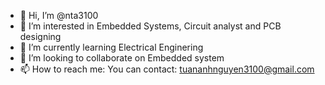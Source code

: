 - 👋 Hi, I’m @nta3100
- 👀 I’m interested in Embedded Systems, Circuit analyst and PCB designing
- 🌱 I’m currently learning Electrical Enginering
- 💞️ I’m looking to collaborate on Embedded system
- 📫 How to reach me: You can contact: tuananhnguyen3100@gmail.com

<!---
nta3100/nta3100 is a ✨ special ✨ repository because its `README.md` (this file) appears on your GitHub profile.
You can click the Preview link to take a look at your changes.
--->
